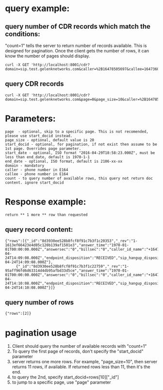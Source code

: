 # query example: #
## query number of CDR records which match the conditions: ##
"count=1" tells the server to return number of records available. This is designed for pagination. Once the client gets the number of rows, it can know the number of pages should display.

	curl -X GET 'http://localhost:8001/cdr?domain=sip.test.gelenknetworks.com&caller=%2B16478505697&callee=16473607221&start_date=2016%2d04%2d24T14%3A09%3A08.000Z&end_date=2016%2D04%2D24T14%3A10%3A08.000Z&count=1'

## query CDR records ##
	curl -X GET 'http://localhost:8001/cdr?domain=sip.test.gelenknetworks.com&page=0&page_size=10&caller=%2B16478505697&callee=16473607221&start_date=2016%2d04%2d24T14%3A09%3A08.000Z&end_date=2016%2D04%2D24T14%3A10%3A08.000Z&start_docid=8d3930ee528b8fcf8f91c7b3f1c22759'



# Parameters: #
	page  - optional, skip to a specific page. This is not recomended, please use start_docid instead.
	page_size - optional, default value is 20
	start_docid - optional, for pagination, if not exist then assume to be 1st page. Overrides page parameter.
	start_date - optional, ISO format "2016-04-29T18:58:23.000Z", must be less than end_date, default is 1970-1-1
	end_date - optional, ISO format, default is 2106-xx-xx
	domain - mandatory
	caller - phone number in E164
	callee - phone number in E164
	count - to query number of available rows, this query not return doc content. ignore start_docid

# Response example: #
	return ** 1 more ** row than requested

## query record content: ##
	{"rows":[{"_id":"8d3930ee528b8fcf8f91c7b3f1c20353","_rev":"1-1613ef66423e4d05c120b139af1501e3","answer_time":"1970-01-01T00:00:00.000Z","answersec":"0","billsec":"0","caller_id_name":"+16478505697","caller_id_number":"+16478505697","destination_number":"16473607221","direction":"inbound","end_time":"2016-04-24T14:09:08.000Z","endpoint_disposition":"RECEIVED","sip_hangup_disposition":"send_refuse","start_time":"2016-04-24T14:09:08.000Z"},
         {"_id":"8d3930ee528b8fcf8f91c7b3f1c22759","_rev":"1-95aff96fd6d63314d4db95afbd33d5ce","answer_time":"1970-01-01T00:00:00.000Z","answersec":"0","billsec":"0","caller_id_name":"+16478505697","caller_id_number":"+16478505697","destination_number":"16473607221","direction":"inbound","end_time":"2016-04-24T14:10:08.000Z","endpoint_disposition":"RECEIVED","sip_hangup_disposition":"send_refuse","start_time":"2016-04-24T14:10:08.000Z"}]}	

## query number of rows ##
	{"rows":[2]}

# pagination usage #

1. Client should query the number of available records with "count=1"
2. To query the first page of records, don't specify the "start_docid" parameter
3. server returns one more rows. For example, "page_size=10", then server returns 11 rows, if available. If returned rows less than 11, then it's the end. 
4. to query the 2nd, specify start_docid=rows[10]["_id"]
5. to jump to a specific page, use "page" parameter
